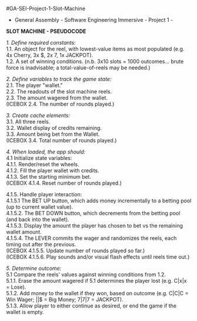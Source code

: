 #GA-SEI-Project-1-Slot-Machine
- General Assembly - Software Engineering Immersive - Project 1 -

**SLOT MACHINE - PSEUDOCODE**

_1. Define required constants:_\
  1.1. An object for the reel, with lowest-value items as most populated (e.g. 4x Cherry, 3x $, 2x 7, 1x JACKPOT).\
  1.2. A set of winning conditions. (n.b. 3x10 slots = 1000 outcomes... brute force is inadvisable; a total-value-of-reels may be needed.)

_2. Define variables to track the game state:_\
  2.1. The player "wallet."\
  2.2. The readouts of the slot machine reels.\
  2.3. The amount wagered from the wallet.\
  (ICEBOX 2.4. The number of rounds played.)

_3. Create cache elements:_\
  3.1. All three reels.\
  3.2. Wallet display of credits remaining. \
  3.3. Amount being bet from the Wallet.\
  (ICEBOX 3.4. Total number of rounds played.)

_4. When loaded, the app should:_\
  4.1 Initialize state variables:\
    4.1.1. Render/reset the wheels. \
    4.1.2. Fill the player wallet with credits.\
    4.1.3. Set the starting minimum bet.\
    (ICEBOX 4.1.4. Reset number of rounds played.)
    
  4.1.5. Handle player interaction:\
    4.1.5.1  The BET UP button, which adds money incrementally to a betting pool (up to current wallet value).\
    4.1.5.2. The BET DOWN button, which decrements from the betting pool (and back into the wallet).\
    4.1.5.3. Display the amount the player has chosen to bet vs the remaining wallet amount.\
    4.1.5.4. The LEVER commits the wager and randomizes the reels, each timing out after the previous.\
    (ICEBOX 4.1.5.5. Update number of rounds played so far.)\
    (ICEBOX 4.1.5.6. Play sounds and/or visual flash effects until reels time out.)
    
_5. Determine outcome:_\
  5.1 Compare the reels' values against winning conditions from 1.2.\
  5.1.1. Erase the amount wagered if 5.1 determines the player lost (e.g. C|x|x = Lose).\
  5.1.2. Add money to the wallet if they won, based on outcome (e.g. C|C|C = Win Wager; $|$|$ = Big Money; 7|7|7 = JACKPOT).\
  5.1.3. Allow player to either continue as desired, or end the game if the wallet is empty.
